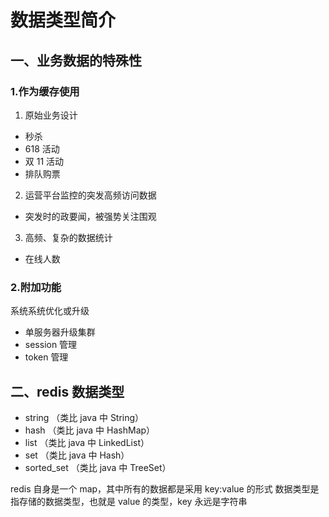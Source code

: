 # 数据类型简介

## 一、业务数据的特殊性

### 1.作为缓存使用

1. 原始业务设计

- 秒杀
- 618 活动
- 双 11 活动
- 排队购票

2. 运营平台监控的突发高频访问数据

- 突发时的政要闻，被强势关注围观

3. 高频、复杂的数据统计

- 在线人数

### 2.附加功能

系统系统优化或升级

- 单服务器升级集群
- session 管理
- token 管理

## 二、redis 数据类型

- string （类比 java 中 String）
- hash （类比 java 中 HashMap）
- list （类比 java 中 LinkedList）
- set （类比 java 中 Hash）
- sorted_set （类比 java 中 TreeSet）

redis 自身是一个 map，其中所有的数据都是采用 key:value 的形式
数据类型是指存储的数据类型，也就是 value 的类型，key 永远是字符串
